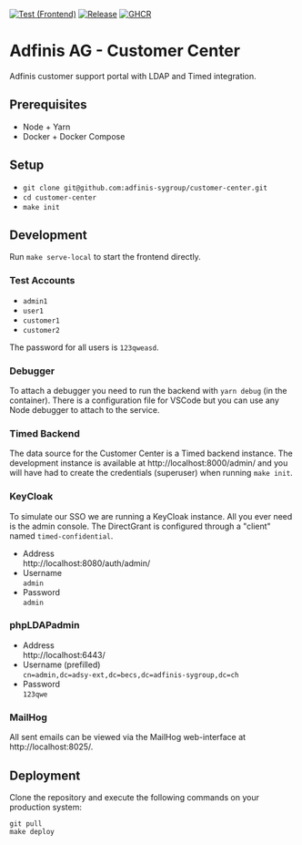 [![Test (Frontend)](https://github.com/adfinis/customer-center/actions/workflows/test-frontend.yml/badge.svg?branch=main)](https://github.com/adfinis/customer-center/actions/workflows/test-frontend.yml)
[![Release](https://github.com/adfinis/customer-center/actions/workflows/release.yml/badge.svg?branch=main)](https://github.com/adfinis/customer-center/actions/workflows/release.yml)
[![GHCR](https://github.com/adfinis/customer-center/actions/workflows/release-container-image.yaml/badge.svg)](https://github.com/adfinis/customer-center/actions/workflows/release-container-image.yaml)

# Adfinis AG - Customer Center

Adfinis customer support portal with LDAP and Timed integration.

## Prerequisites

* Node + Yarn
* Docker + Docker Compose

## Setup

* `git clone git@github.com:adfinis-sygroup/customer-center.git`
* `cd customer-center`
* `make init`

## Development

Run `make serve-local` to start the frontend directly.

### Test Accounts
* `admin1`
* `user1`
* `customer1`
* `customer2`

The password for all users is `123qweasd`.

### Debugger
To attach a debugger you need to run the backend with `yarn debug` (in the container). There is a configuration file for VSCode but you can use any Node debugger to attach to the service.

### Timed Backend
The data source for the Customer Center is a Timed backend instance. The development instance is available at http://localhost:8000/admin/ and you will have had to create the credentials (superuser) when running `make init`.

### KeyCloak
To simulate our SSO we are running a KeyCloak instance. All you ever need is the admin console. The DirectGrant is configured through a "client" named `timed-confidential`.
* Address  
  http://localhost:8080/auth/admin/
* Username  
  `admin`
* Password  
  `admin`

### phpLDAPadmin
* Address  
  http://localhost:6443/
* Username (prefilled)  
  `cn=admin,dc=adsy-ext,dc=becs,dc=adfinis-sygroup,dc=ch`
* Password  
  `123qwe`

### MailHog
All sent emails can be viewed via the MailHog web-interface at http://localhost:8025/.

## Deployment

Clone the repository and execute the following commands on your production system:

```
git pull
make deploy
```
